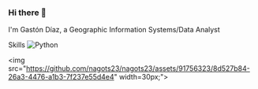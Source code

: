 ### Hi there 👋
I'm Gastón Díaz, a Geographic Information Systems/Data Analyst

Skills
![Python](https://img.shields.io/badge/-Python-blue?style=flat&logo=python)



<picture><img src="https://github.com/nagots23/nagots23/assets/91756323/8d527b84-26a3-4476-a1b3-7f237e55d4e4" width=30px;"></picture>






<!--
**nagots23/nagots23** is a ✨ _special_ ✨ repository because its `README.md` (this file) appears on your GitHub profile.

Here are some ideas to get you started:
-I'm  
- 🔭 I’m currently working on ...
- 🌱 I’m currently learning React...
- 👯 I’m looking to collaborate on ...
- 🤔 I’m looking for help with ...
- 💬 Ask me about ...
- 📫 How to reach me: ...

-->
